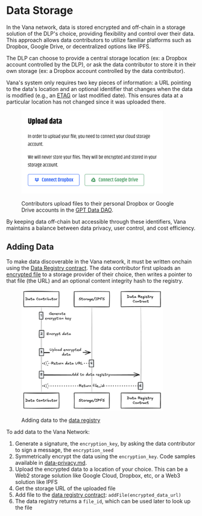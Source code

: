 # Data Storage

In the Vana network, data is stored encrypted and off-chain in a storage solution of the DLP's choice, providing flexibility and control over their data. This approach allows data contributors to utilize familiar platforms such as Dropbox, Google Drive, or decentralized options like IPFS.&#x20;

The DLP can choose to provide a central storage location (ex: a Dropbox account controlled by the DLP), or ask the data contributor to store it in their own storage (ex: a Dropbox account controlled by the data contributor).&#x20;

Vana's system only requires two key pieces of information: a URL pointing to the data's location and an optional identifier that changes when the data is modified (e.g., an [ETAG](https://developer.mozilla.org/en-US/docs/Web/HTTP/Headers/ETag) or last modified date). This ensures data at a particular location has not changed since it was uploaded there.&#x20;

<figure><img src="../../.gitbook/assets/image (1) (1).png" alt="" width="375"><figcaption><p>Contributors upload files to their personal Dropbox or Google Drive accounts in the <a href="https://www.gptdatadao.org/claim/upload">GPT Data DAO</a>.</p></figcaption></figure>

By keeping data off-chain but accessible through these identifiers, Vana maintains a balance between data privacy, user control, and cost efficiency.

## Adding Data

To make data discoverable in the Vana network, it must be written onchain using the [Data Registry contract](../key-elements/smart-contracts.md#data-registry-contract). The data contributor first uploads an [encrypted file](data-privacy.md) to a storage provider of their choice, then writes a pointer to that file (the URL) and an optional content integrity hash to the registry.

<figure><img src="../../.gitbook/assets/image (1).png" alt="" width="375"><figcaption><p>Adding data to the <a href="../key-elements/smart-contracts.md#data-registry-contract">data registry</a></p></figcaption></figure>

To add data to the Vana Network:

1. Generate a signature, the `encryption_key`, by asking the data contributor to sign a message, the `encryption_seed`
2. Symmetrically encrypt the data using the `encryption_key`. Code samples available in [data-privacy.md](data-privacy.md "mention").
3. Upload the encrypted data to a location of your choice. This can be a Web2 storage solution like Google Cloud, Dropbox, etc, or a Web3 solution like IPFS
4. Get the storage URL of the uploaded file
5. Add file to the [data registry contract](../key-elements/smart-contracts.md#data-registry-contract): `addFile(encrypted_data_url)`
6. The data registry returns a `file_id`, which can be used later to look up the file
